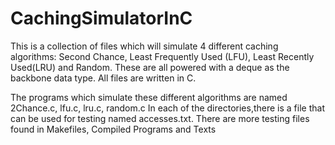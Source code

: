 CachingSimulatorInC
===================

This is a collection of files which will simulate 4 different caching algorithms: Second Chance, Least Frequently Used (LFU), Least Recently Used(LRU) and Random. These are all powered with a deque as the backbone data type. All files are written in C.

The programs which simulate these different algorithms are named 2Chance.c, lfu.c, lru.c, random.c
In each of the directories,there is a file that can be used for testing named accesses.txt.
There are more testing files found in Makefiles, Compiled Programs and Texts
